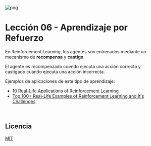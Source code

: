 ![png](imagenes/logotipo-axity-ppt.png)

# Lección 06 - Aprendizaje por Refuerzo

En Reinforcement Learning, los agentes son entrenados mediante un mecanismo de **recompensa** y **castigo**.

El agente es recompenzado cuendo ejecuta una acción correcta y castigado cuando ejecuta una acción incorrecta.

Ejemplos de aplicaciones de este tipo de aprendizaje:

* [10 Real-Life Applications of Reinforcement Learning](https://neptune.ai/blog/reinforcement-learning-applications)
* [Top 100+ Real-Life Examples of Reinforcement Learning and It's Challenges](https://www.odinschool.com/blog/top-100-reinforcement-learning-real-life-examples-and-its-challenges)

&nbsp;
&nbsp;

## Licencia

[MIT](https://opensource.org/licenses/MIT)